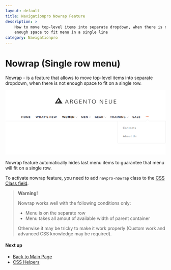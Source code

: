 ```yaml
---
layout: default
title: Navigationpro Nowrap Feature
description: >
    How to move top-level items into separate dropdown, when there is not
    enough space to fit menu in a single line
category: Navigationpro
---
```


# Nowrap (Single row menu)

Nowrap - is a feature that allows to move top-level items into separate dropdown,
when there is not enough space to fit on a single row.

![Nowrap](/images/m2/navigationpro/use-cases/nowrap.png)

Nowrap feature automatically hides last menu items to guarantee that menu will
fit on a single row.

To activate nowrap feature, you need to add `navpro-nowrap` class to the
[CSS Class field](/m2/extensions/navigationpro/backend/menu-settings/#general-settings).

> **Warning!**
>
> Nowrap works well with the following conditions only:
>  - Menu is on the separate row
>  - Menu takes all amout of available width of parent container
>
> Otherwise it may be tricky to
> make it work properly (Custom work and advanced CSS knowledge may be required).

#### Next up

 -  [Back to Main Page](/m2/extensions/navigationpro/)
 -  [CSS Helpers][css-helpers]

[css-helpers]: /m2/extensions/navigationpro/customization/css-helpers/ "CSS Helpers"
